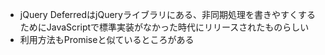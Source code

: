 - jQuery DeferredはjQueryライブラリにある、非同期処理を書きやすくするためにJavaScriptで標準実装がなかった時代にリリースされたものらしい
- 利用方法もPromiseと似ているところがある
